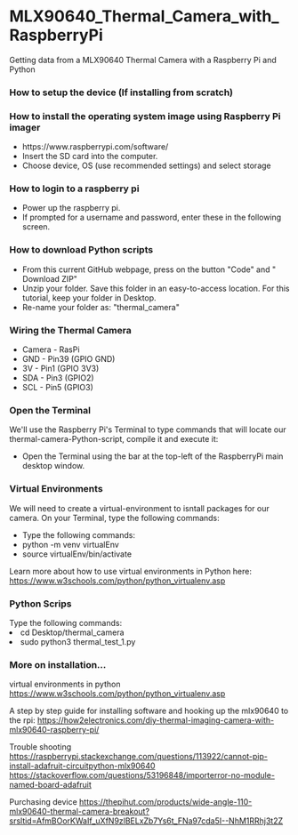 # MLX90640_Thermal_Camera_with_RaspberryPi
Getting data from a MLX90640 Thermal Camera with a Raspberry Pi and Python

<h3>How to setup the device (If installing from scratch)</h3>
<h3>How to install the operating system image using Raspberry Pi imager</h3>
<ul>
<li>https://www.raspberrypi.com/software/</li>
<li>Insert the SD card into the computer.</li>
<li>Choose device, OS (use recommended settings) and select storage</li>
</ul>

<h3>How to login to a raspberry pi</h3>
<ul>
<li>Power up the raspberry pi.</li>
<li>If prompted for a username and password, enter these in the following screen.</li>
</ul>

<h3>How to download Python scripts</h3>
<ul>
<li>From this current GitHub webpage, press on the button "Code" and " Download ZIP"</li>
<li>Unzip your folder. Save this folder in an easy-to-access location. For this tutorial, keep your folder in Desktop.</li>
<li>Re-name your folder as: "thermal_camera"</li>  
</ul>

<h3>Wiring the Thermal Camera</h3>
<ul>
<li>Camera - RasPi
<li>GND - Pin39 (GPIO GND) </li>
<li>3V - Pin1 (GPIO 3V3)</li>
<li>SDA - Pin3 (GPIO2) </li>
<li>SCL - Pin5 (GPIO3) </li>
</ul>

<h3>Open the Terminal </h3>
We'll use the Raspberry Pi's Terminal to type commands that will locate our thermal-camera-Python-script, compile it and execute it: 
<ul>
<li> Open the Terminal using the bar at the top-left of the RaspberryPi main desktop window.
</ul>

<h3>Virtual Environments </h3>
We will need to create a virtual-environment to isntall packages for our camera. 
On your Terminal, type the following commands:
<ul>
<li> Type the following commands:
<li> python -m venv virtualEnv
<li> source virtualEnv/bin/activate
</ul>

Learn more about how to use virtual environments in Python here:
https://www.w3schools.com/python/python_virtualenv.asp
</ul>

<h3>Python Scrips </h3>
Type the following commands:
<li> cd Desktop/thermal_camera </li>
<li> sudo python3 thermal_test_1.py</li>

</ul>

<h3>More on installation...</h3>

virtual environments in python
https://www.w3schools.com/python/python_virtualenv.asp

A step by step guide for installing software and hooking up the mlx90640 to the rpi:
https://how2electronics.com/diy-thermal-imaging-camera-with-mlx90640-raspberry-pi/

Trouble shooting 
https://raspberrypi.stackexchange.com/questions/113922/cannot-pip-install-adafruit-circuitpython-mlx90640
https://stackoverflow.com/questions/53196848/importerror-no-module-named-board-adafruit

Purchasing device
https://thepihut.com/products/wide-angle-110-mlx90640-thermal-camera-breakout?srsltid=AfmBOorKWaIf_uXfN9zlBELxZb7Ys6t_FNa97cda5I--NhM1RRhj3t2Z
